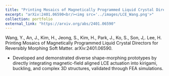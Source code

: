 ```yaml
---
title: "Printing Mosaics of Magnetically Programmed Liquid Crystal Directors for Reversibly Morphing Soft Matter"
excerpt: "arXiv:2401.06590<br/><img src='../images/LCE_Wang.png'>"
collection: portfolio
external_link: "https://arxiv.org/abs/2401.06590" 
---
```


Wang, Y., An, J., Kim, H., Jeong, S., Kim, H., Park, J., Ko, S., Son, J,. Lee, H. Printing Mosaics of Magnetically Programmed Liquid Crystal Directors for Reversibly Morphing Soft Matter. arXiv:2401.06590.

- Developed and demonstrated diverse shape-morphing prototypes by directly integrating magnetic-field aligned LCE actuation into kirigami, buckling, and complex 3D structures, validated through FEA simulations.